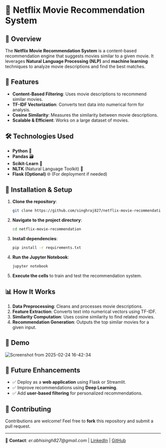 # 📌 Netflix Movie Recommendation System

## 🚀 Overview
The **Netflix Movie Recommendation System** is a content-based recommendation engine that suggests movies similar to a given movie. It leverages **Natural Language Processing (NLP)** and **machine learning** techniques to analyze movie descriptions and find the best matches.

## 🎯 Features
- **Content-Based Filtering**: Uses movie descriptions to recommend similar movies.
- **TF-IDF Vectorization**: Converts text data into numerical form for analysis.
- **Cosine Similarity**: Measures the similarity between movie descriptions.
- **Scalable & Efficient**: Works on a large dataset of movies.

## 🛠️ Technologies Used
- **Python** 🐍
- **Pandas** 🗃️
- **Scikit-Learn** 🤖
- **NLTK** (Natural Language Toolkit) 📖
- **Flask (Optional)** 🌐 (For deployment if needed)

## 🔧 Installation & Setup
1. **Clone the repository**:
   ```bash
   git clone https://github.com/singhraj827/netflix-movie-recommendation.git
   ```
2. **Navigate to the project directory**:
   ```bash
   cd netflix-movie-recommendation
   ```
3. **Install dependencies**:
   ```bash
   pip install -r requirements.txt
   ```
4. **Run the Jupyter Notebook**:
   ```bash
   jupyter notebook
   ```
5. **Execute the cells** to train and test the recommendation system.

## 📊 How It Works
1. **Data Preprocessing**: Cleans and processes movie descriptions.
2. **Feature Extraction**: Converts text into numerical vectors using TF-IDF.
3. **Similarity Computation**: Uses cosine similarity to find related movies.
4. **Recommendation Generation**: Outputs the top similar movies for a given input.

## 🎥 Demo
![Screenshot from 2025-02-24 16-42-34](https://github.com/user-attachments/assets/b732c2a1-f1da-46ab-a6e6-4f6b116cbe52)

## 🚀 Future Enhancements
- ✅ Deploy as a **web application** using Flask or Streamlit.
- ✅ Improve recommendations using **Deep Learning**.
- ✅ Add **user-based filtering** for personalized recommendations.

## 🤝 Contributing
Contributions are welcome! Feel free to **fork** this repository and submit a pull request.

---
📧 **Contact**: _er.abhisingh827@gmail.com_ | [LinkedIn](https://www.linkedin.com/in/abhisingh827/) | [GitHub](https://github.com/singhraj827)

